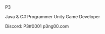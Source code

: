 P3

Java & C# Programmer
Unity Game Developer

Discord: P3#0001
p3ng00.com

<!---
P3NG00/P3NG00 is a ✨ special ✨ repository because its `README.md` (this file) appears on your GitHub profile.
You can click the Preview link to take a look at your changes.
--->
